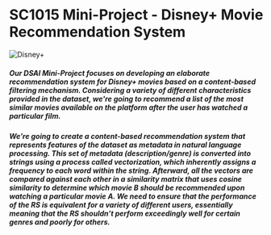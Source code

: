 # SC1015 Mini-Project - Disney+ Movie Recommendation System


![Disney+](https://assets.hardwarezone.com/img/2020/12/Disney_-Logo_16x9.jpg)


##### Our DSAI Mini-Project focuses on developing an elaborate recommendation system for Disney+ movies based on a content-based filtering mechanism. Considering a variety of different characteristics provided in the dataset, we're going to recommend a list of the most similar movies available on the platform after the user has watched a particular film.

##### We’re going to create a content-based recommendation system that represents features of the dataset as metadata in natural language processing. This set of metadata (description/genre) is converted into strings using a process called vectorization, which inherently assigns a frequency to each word within the string. Afterward, all the vectors are compared against each other in a similarity matrix that uses cosine similarity to determine which movie B should be recommended upon watching a particular movie A. We need to ensure that the performance of the RS is equivalent for a variety of different users, essentially meaning that the RS shouldn’t perform exceedingly well for certain genres and poorly for others.
